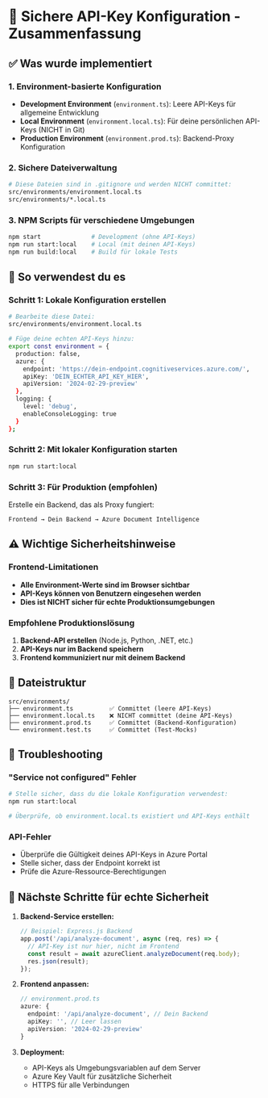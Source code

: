 # 🔐 Sichere API-Key Konfiguration - Zusammenfassung

## ✅ Was wurde implementiert

### 1. Environment-basierte Konfiguration
- **Development Environment** (`environment.ts`): Leere API-Keys für allgemeine Entwicklung
- **Local Environment** (`environment.local.ts`): Für deine persönlichen API-Keys (NICHT in Git)
- **Production Environment** (`environment.prod.ts`): Backend-Proxy Konfiguration

### 2. Sichere Dateiverwaltung
```bash
# Diese Dateien sind in .gitignore und werden NICHT committet:
src/environments/environment.local.ts
src/environments/*.local.ts
```

### 3. NPM Scripts für verschiedene Umgebungen
```bash
npm start              # Development (ohne API-Keys)
npm run start:local    # Local (mit deinen API-Keys)
npm run build:local    # Build für lokale Tests
```

## 🚀 So verwendest du es

### Schritt 1: Lokale Konfiguration erstellen
```bash
# Bearbeite diese Datei:
src/environments/environment.local.ts

# Füge deine echten API-Keys hinzu:
export const environment = {
  production: false,
  azure: {
    endpoint: 'https://dein-endpoint.cognitiveservices.azure.com/',
    apiKey: 'DEIN_ECHTER_API_KEY_HIER',
    apiVersion: '2024-02-29-preview'
  },
  logging: {
    level: 'debug',
    enableConsoleLogging: true
  }
};
```

### Schritt 2: Mit lokaler Konfiguration starten
```bash
npm run start:local
```

### Schritt 3: Für Produktion (empfohlen)
Erstelle ein Backend, das als Proxy fungiert:
```
Frontend → Dein Backend → Azure Document Intelligence
```

## ⚠️ Wichtige Sicherheitshinweise

### Frontend-Limitationen
- **Alle Environment-Werte sind im Browser sichtbar**
- **API-Keys können von Benutzern eingesehen werden**
- **Dies ist NICHT sicher für echte Produktionsumgebungen**

### Empfohlene Produktionslösung
1. **Backend-API erstellen** (Node.js, Python, .NET, etc.)
2. **API-Keys nur im Backend speichern**
3. **Frontend kommuniziert nur mit deinem Backend**

## 📁 Dateistruktur

```
src/environments/
├── environment.ts          ✅ Committet (leere API-Keys)
├── environment.local.ts    ❌ NICHT committet (deine API-Keys)
├── environment.prod.ts     ✅ Committet (Backend-Konfiguration)
└── environment.test.ts     ✅ Committet (Test-Mocks)
```

## 🔧 Troubleshooting

### "Service not configured" Fehler
```bash
# Stelle sicher, dass du die lokale Konfiguration verwendest:
npm run start:local

# Überprüfe, ob environment.local.ts existiert und API-Keys enthält
```

### API-Fehler
- Überprüfe die Gültigkeit deines API-Keys in Azure Portal
- Stelle sicher, dass der Endpoint korrekt ist
- Prüfe die Azure-Ressource-Berechtigungen

## 🎯 Nächste Schritte für echte Sicherheit

1. **Backend-Service erstellen:**
   ```javascript
   // Beispiel: Express.js Backend
   app.post('/api/analyze-document', async (req, res) => {
     // API-Key ist nur hier, nicht im Frontend
     const result = await azureClient.analyzeDocument(req.body);
     res.json(result);
   });
   ```

2. **Frontend anpassen:**
   ```typescript
   // environment.prod.ts
   azure: {
     endpoint: '/api/analyze-document', // Dein Backend
     apiKey: '', // Leer lassen
     apiVersion: '2024-02-29-preview'
   }
   ```

3. **Deployment:**
   - API-Keys als Umgebungsvariablen auf dem Server
   - Azure Key Vault für zusätzliche Sicherheit
   - HTTPS für alle Verbindungen
